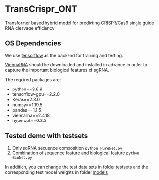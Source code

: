 # TransCrispr_ONT
Transformer based hybrid model for predicting CRISPR/Cas9 single guide RNA cleavage efficiency


## OS Dependencies
We use [tensorflow](https://www.tensorflow.org/) as the backend for training and testing.

[ViennaRNA](http://rna.tbi.univie.ac.at/) should be downloaded and installed in advance in order to capture the important biological features of sgRNA.

The required packages are:
+ python==3.6.9
+ tensorflow-gpu==2.2.0
+ Keras==2.3.0
+ numpy==1.19.5
+ pandas==1.1.5
+ viennarna==2.4.18
+ hyperopt==0.2.5

## Tested demo with testsets
1. Only sgRNA sequence composition
`python PureNet.py`
2. Combination of sequence feature and biological feature
`python BioNet.py`

In addition, you can change the test data sets in folder [testsets](https://github.com/BioinfoApollo/TransCrispr_ONT/tree/main/testsets) and the corresponding test model weights in folder [models](https://github.com/BioinfoApollo/TransCrispr_ONT/tree/main/models)
